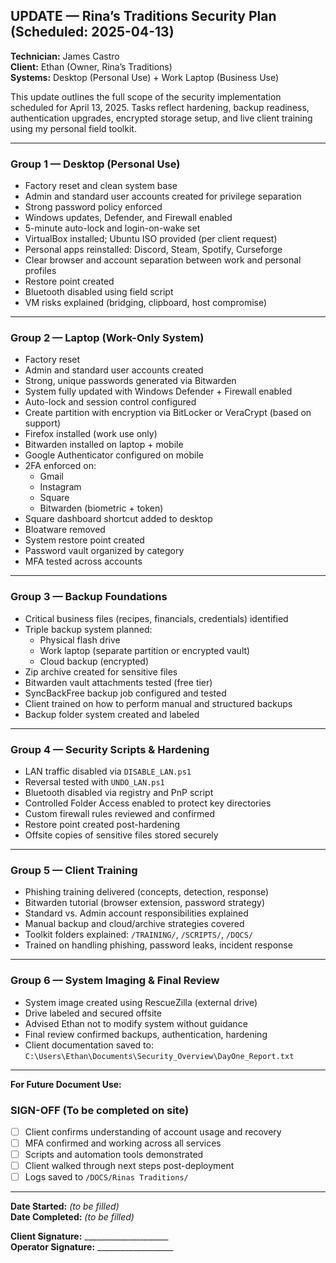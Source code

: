 ## UPDATE — Rina’s Traditions Security Plan (Scheduled: 2025-04-13)

**Technician:** James Castro  
**Client:** Ethan (Owner, Rina’s Traditions)  
**Systems:** Desktop (Personal Use) + Work Laptop (Business Use)  

This update outlines the full scope of the security implementation scheduled for April 13, 2025. Tasks reflect hardening, backup readiness, authentication upgrades, encrypted storage setup, and live client training using my personal field toolkit.

---

### Group 1 — Desktop (Personal Use)

- Factory reset and clean system base
- Admin and standard user accounts created for privilege separation
- Strong password policy enforced
- Windows updates, Defender, and Firewall enabled
- 5-minute auto-lock and login-on-wake set
- VirtualBox installed; Ubuntu ISO provided (per client request)
- Personal apps reinstalled: Discord, Steam, Spotify, Curseforge
- Clear browser and account separation between work and personal profiles
- Restore point created
- Bluetooth disabled using field script
- VM risks explained (bridging, clipboard, host compromise)

---

### Group 2 — Laptop (Work-Only System)

- Factory reset
- Admin and standard user accounts created
- Strong, unique passwords generated via Bitwarden
- System fully updated with Windows Defender + Firewall enabled
- Auto-lock and session control configured
- Create partition with encryption via BitLocker or VeraCrypt (based on support)
- Firefox installed (work use only)
- Bitwarden installed on laptop + mobile
- Google Authenticator configured on mobile
- 2FA enforced on:
  - Gmail  
  - Instagram  
  - Square  
  - Bitwarden (biometric + token)  
- Square dashboard shortcut added to desktop
- Bloatware removed
- System restore point created
- Password vault organized by category
- MFA tested across accounts

---

### Group 3 — Backup Foundations

- Critical business files (recipes, financials, credentials) identified
- Triple backup system planned:
  - Physical flash drive
  - Work laptop (separate partition or encrypted vault)
  - Cloud backup (encrypted)
- Zip archive created for sensitive files
- Bitwarden vault attachments tested (free tier)
- SyncBackFree backup job configured and tested
- Client trained on how to perform manual and structured backups
- Backup folder system created and labeled

---

### Group 4 — Security Scripts & Hardening

- LAN traffic disabled via `DISABLE_LAN.ps1`
- Reversal tested with `UNDO_LAN.ps1`
- Bluetooth disabled via registry and PnP script
- Controlled Folder Access enabled to protect key directories
- Custom firewall rules reviewed and confirmed
- Restore point created post-hardening
- Offsite copies of sensitive files stored securely

---

### Group 5 — Client Training

- Phishing training delivered (concepts, detection, response)
- Bitwarden tutorial (browser extension, password strategy)
- Standard vs. Admin account responsibilities explained
- Manual backup and cloud/archive strategies covered
- Toolkit folders explained: `/TRAINING/`, `/SCRIPTS/`, `/DOCS/`
- Trained on handling phishing, password leaks, incident response

---

### Group 6 — System Imaging & Final Review

- System image created using RescueZilla (external drive)
- Drive labeled and secured offsite
- Advised Ethan not to modify system without guidance
- Final review confirmed backups, authentication, hardening
- Client documentation saved to:  
  `C:\Users\Ethan\Documents\Security_Overview\DayOne_Report.txt`

---
**For Future Document Use:**
### SIGN-OFF (To be completed on site)

- [ ] Client confirms understanding of account usage and recovery  
- [ ] MFA confirmed and working across all services  
- [ ] Scripts and automation tools demonstrated  
- [ ] Client walked through next steps post-deployment  
- [ ] Logs saved to `/DOCS/Rinas Traditions/`

---

**Date Started:** _(to be filled)_  
**Date Completed:** _(to be filled)_  

**Client Signature:** _____________________  
**Operator Signature:** ___________________
